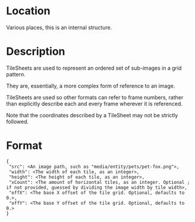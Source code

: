 # Location

Various places, this is an internal structure.

# Description

TileSheets are used to represent an ordered set of sub-images in a grid pattern.

They are, essentially, a more complex form of reference to an image.

TileSheets are used so other formats can refer to frame numbers, rather than explicitly describe each and every frame wherever it is referenced.

Note that the coordinates described by a TileSheet may not be strictly followed.

# Format

```
{
 "src": <An image path, such as "media/entity/pets/pet-fox.png">,
 "width": <The width of each tile, as an integer>,
 "height": <The height of each tile, as an integer>,
 "xCount": <The amount of horizontal tiles, as an integer. Optional ; if not provided, guessed by dividing the image width by tile width>,
 "offX": <The base X offset of the tile grid. Optional, defaults to 0.>,
 "offY": <The base Y offset of the tile grid. Optional, defaults to 0.>
}
```
